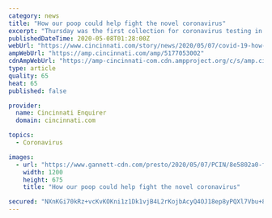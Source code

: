 ```yaml
---
category: news
title: "How our poop could help fight the novel coronavirus"
excerpt: "Thursday was the first collection for coronavirus testing in Cincinnati, but MSD plans to repeat the process once a week. Eventually, said Jay Garland, the EPA scientist leading the study, the goal is to take the testing statewide."
publishedDateTime: 2020-05-08T01:28:00Z
webUrl: "https://www.cincinnati.com/story/news/2020/05/07/covid-19-how-poop-could-help-track-coronavirus-cincinnati/5177053002/"
ampWebUrl: "https://amp.cincinnati.com/amp/5177053002"
cdnAmpWebUrl: "https://amp-cincinnati-com.cdn.ampproject.org/c/s/amp.cincinnati.com/amp/5177053002"
type: article
quality: 65
heat: 65
published: false

provider:
  name: Cincinnati Enquirer
  domain: cincinnati.com

topics:
  - Coronavirus

images:
  - url: "https://www.gannett-cdn.com/presto/2020/05/07/PCIN/8e5802a0-f787-436c-a49e-9785c8b64f9f-MSD_MV_00001.JPG?auto=webp&crop=2999,1687,x0,y313&format=pjpg&width=1200"
    width: 1200
    height: 675
    title: "How our poop could help fight the novel coronavirus"

secured: "NXnKGi70kRz+vcKvKOKni1z1Dk1vjB4L2rKojbAcyQ4OJ18ep8yPQXl7Vbu+8A0bmXafb6iUd3CJhWDfnU3x4JoVutbAU/B61e0H73W64KISSd6D0sIAmLkvAvoB5tc1A0xaBG03L2/5xK7X9RqcYFehND619CT0AyJBpI03be4uKZUoXapLqVdlxgL7/iOrcQ/0jRPbX1oa0KiIddqmbJ1lcCkWLKR6jFDwO8n3C86TwmTgw/WRIr+GrtPiNyeJ0Ie4W4UTpUByVm/qm8J3HL9mXulOKePc3LEm9XSWqFouLvlBHn+qzipn+RCqB8J+;Z08mRgMO+uejWh5V8YD0BA=="
---
```


